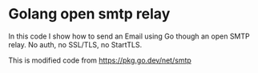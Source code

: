 Golang open smtp relay
======================

In this code I show how to send an Email using Go though an open SMTP relay. No auth, no SSL/TLS, no StartTLS.

This is modified code from https://pkg.go.dev/net/smtp